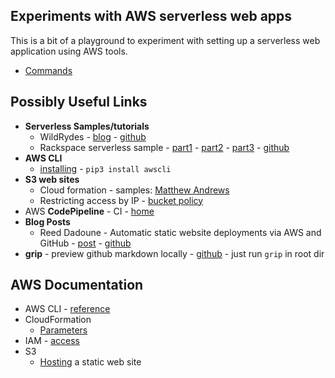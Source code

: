 ## Experiments with AWS serverless web apps

This is a bit of a playground to experiment with setting up a serverless
web application using AWS tools.

* [Commands](Commands.md)


## Possibly Useful Links

* **Serverless Samples/tutorials**
  * WildRydes - [blog](http://connorleech.info/blog/Tutorial-for-building-a-Web-Application-with-Amazon-S3-Lambda-DynamoDB-and-API-Gateway/) - [github](https://github.com/awslabs/aws-serverless-workshops/tree/master/WebApplication)
  * Rackspace serverless sample - [part1](https://blog.rackspace.com/part-1-building-server-less-architecture-aws) - [part2](https://blog.rackspace.com/part-2-building-serverless-architecture-aws) - [part3](https://blog.rackspace.com/part-3-building-serverless-architecture-aws) - [github](https://github.com/rackerlabs/serverless-demo)
* **AWS CLI**
  * [installing](http://docs.aws.amazon.com/cli/latest/userguide/installing.html) - `pip3 install awscli`
* **S3 web sites**
  * Cloud formation - samples: [Matthew Andrews](https://github.com/matthew-andrews/s3-static-website-cloudformation)
  * Restricting access by IP - [bucket policy](http://docs.aws.amazon.com/AmazonS3/latest/dev/example-bucket-policies.html#example-bucket-policies-use-case-3)
* AWS **CodePipeline** - CI - [home](https://aws.amazon.com/codepipeline/)
* **Blog Posts**
  * Reed Dadoune - Automatic static website deployments via AWS and GitHub - [post](https://www.dadoune.com/blog/aws-codepipeline-cloudbuild-static-s3-website/) - [github](https://github.com/ReedD/dadoune.com)
* **grip** - preview github markdown locally - [github](https://github.com/joeyespo/grip) - just run `grip` in root dir

## AWS Documentation

* AWS CLI - [reference](http://docs.aws.amazon.com/cli/latest/reference/index.html#cli-aws)
* CloudFormation
  * [Parameters](http://docs.aws.amazon.com/AWSCloudFormation/latest/UserGuide/parameters-section-structure.html)
* IAM - [access](http://docs.aws.amazon.com/IAM/latest/UserGuide/access_policies_managed-controlling-access-to.html)
* S3
  * [Hosting](http://docs.aws.amazon.com/AmazonS3/latest/dev/WebsiteHosting.html) a static web site

